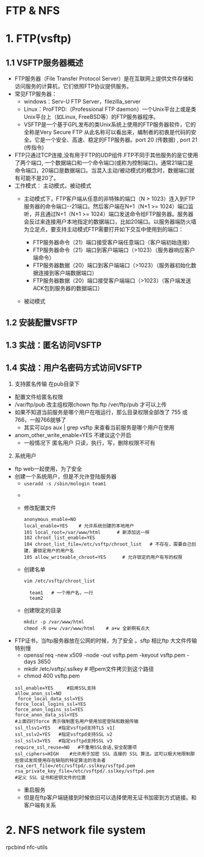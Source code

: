 # FTP & NFS

# 1. FTP(vsftp)
## 1.1 VSFTP服务器概述
- FTP服务器（File Transfer Protocol Server）是在互联网上提供文件存储和访问服务的计算机，它们依照FTP协议提供服务。
- 常见FTP服务器：
  - windows：Serv-U FTP Server，filezilla_server
  - Linux：ProFTPD:（Professional FTP daemon）一个Unix平台上或是类Unix平台上（如Linux, FreeBSD等）的FTP服务器程序。
  - VSFTP是一个基于GPL发布的类Unix系统上使用的FTP服务器软件，它的全称是Very Secure FTP 从此名称可以看出来，编制者的初衷是代码的安全。它是一个安全、高速、稳定的FTP服务器。port 20 (传数据) , port 21 (传指令)
- FTP只通过TCP连接,没有用于FTP的UDP组件.FTP不同于其他服务的是它使用了两个端口, 一个数据端口和一个命令端口(或称为控制端口)。通常21端口是命令端口，20端口是数据端口。当混入主动/被动模式的概念时，数据端口就有可能不是20了。
- 工作模式： 主动模式，被动模式
  - 主动模式下，FTP客户端从任意的非特殊的端口（N > 1023）连入到FTP服务器的命令端口--21端口。然后客户端在N+1（N+1 >= 1024）端口监听，并且通过N+1（N+1 >= 1024）端口发送命令给FTP服务器。服务器会反过来连接用户本地指定的数据端口，比如20端口。以服务器端防火墙为立足点，要支持主动模式FTP需要打开如下交互中使用到的端口：
    - FTP服务器命令（21）端口接受客户端任意端口（客户端初始连接）
    - FTP服务器命令（21）端口到客户端端口（>1023）（服务器响应客户端命令）
    - FTP服务器数据（20）端口到客户端端口（>1023）（服务器初始化数据连接到客户端数据端口）
    - FTP服务器数据（20）端口接受客户端端口（>1023）（客户端发送ACK包到服务器的数据端口）
  
  - 被动模式

## 1.2 安装配置VSFTP
## 1.3 实战：匿名访问VSFTP
## 1.4 实战：用户名密码方式访问VSFTP


1. 支持匿名传输 在pub目录下 
  -  配置文件给匿名权限
  - /var/ftp/pub 改主组权限chown ftp.ftp /ver/ftp/pub 才可以上传
  - 如果不知道当前服务是哪个用户在哦运行，那么目录权限全部改了 755 或766，一般766就够了
    - 其实可以ps aux | grep vsftp 来查看当前服务是哪个用户在使用
  - anom_other_write_enable=YES 不建议这个开启
    - 一般情况下 匿名用户 只读，执行，写，删除权限不可有
    
2. 系统用户
  - ftp web一起使用，为了安全 
  - 创建一个系统用户，但是不允许登陆服务器
    - ```useradd -s /sbin/mologin team1```
    - ```echo "11111" | passwd --stdin team
    - 修改配置文件
      ```
      anonymous_enable=NO
      local_enable=YES    # 允许系统创建的本地用户
      101 local_root=/var/www/html      # 新添加这一样
      102 chroot_list_enable=YES
      104 chroot_list_file=/etc/vsftp/chroot_list   # 不存在，需要自己创建，要锁定用户的用户名
      105 allow_writeable_chroot=YES      # 允许锁定的用户有写的权限
      ```
    - 创建名单
      ```
      vim /etc/vsftp/chroot_list
      
        team1   # 一个用户名，一行
        team2
      ```
    - 创建限定的目录
      ```
      mkdir -p /var/www/html
      chmod -R o+w /var/www/html    # a+w 全新啊有点大 
      ```
- FTP证书，当ftp服务器放在公网的时候，为了安全 。sftp 相比ftp 大文件传输特别慢
  - openssl req -new x509 -node -out vsftp.pem -keyout vsftp.pem -days 3650
  - mkdir /etc/vsftp/.sslkey # 吧pem文件拷贝到这个路径
  - chmod 400 vsftp.pem
  ```
  ssl_enable=YES     #启用SSL支持
  allow_anon_ssl=NO 
   force_local_data_ssl=YES   
  force_local_logins_ssl=YES
  force_anon_logins_ssl=YES
  force_anon_data_ssl=YES
  #上面四行force 表示强制匿名用户使用加密登陆和数据传输
  ssl_tlsv1=YES   #指定vsftpd支持TLS v1[
  ssl_sslv2=YES   #指定vsftpd支持SSL v2
  ssl_sslv3=YES   #指定vsftpd支持SSL v3
  require_ssl_reuse=NO   #不重用SSL会话,安全配置项 
  ssl_ciphers=HIGH    #允许用于加密 SSL 连接的 SSL 算法。这可以极大地限制那些尝试发现使用存在缺陷的特定算法的攻击者
  rsa_cert_file=/etc/vsftpd/.sslkey/vsftpd.pem 
  rsa_private_key_file=/etc/vsftpd/.sslkey/vsftpd.pem
  #定义 SSL 证书和密钥文件的位置

  ```
  - 重启服务
  - 但是在ftp客户端链接到时候依旧可以选择使用无证书加密到方式链接。和客户端有关系
      
# 2. NFS network file system

rpcbind
nfc-utils


      
      
      
      
      
      
      
      
      
      
      
